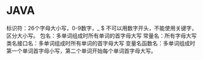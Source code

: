 # JAVA
标识符：26个字母大小写，0-9数字，_ $ 不可以用数字开头，不能使用关键字，区分大小写。
	包名：多单词组成时所有单词的首字母大写
	常量名：所有字母大写
	类名接口名：多单词组成时所有单词的首字母大写
	变量名函数名：多单词组成时第一个单词首字母小写，第二个单词开始每个单词首字母大写。
